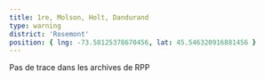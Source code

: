 ```yaml
---
title: 1re, Molson, Holt, Dandurand
type: warning
district: 'Rosemont'
position: { lng: -73.58125378670456, lat: 45.546320916881456 }
---
```


Pas de trace dans les archives de RPP
